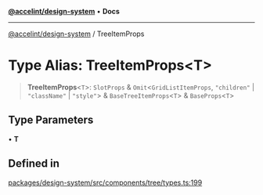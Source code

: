 [**@accelint/design-system**](../README.md) • **Docs**

***

[@accelint/design-system](../README.md) / TreeItemProps

# Type Alias: TreeItemProps\<T\>

> **TreeItemProps**\<`T`\>: `SlotProps` & `Omit`\<`GridListItemProps`, `"children"` \| `"className"` \| `"style"`\> & `BaseTreeItemProps`\<`T`\> & `BaseProps`\<`T`\>

## Type Parameters

• **T**

## Defined in

[packages/design-system/src/components/tree/types.ts:199](https://github.com/gohypergiant/standard-toolkit/blob/258694cea8ed8bbd956b3cf5da47c2c9debcf127/packages/design-system/src/components/tree/types.ts#L199)
